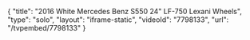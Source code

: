 {
    "title": "2016 White Mercedes Benz S550 24\" LF-750 Lexani Wheels",
    "type": "solo",
    "layout": "iframe-static",
    "videoId": "7798133",
    "url": "\/tvpembed\/7798133"
}